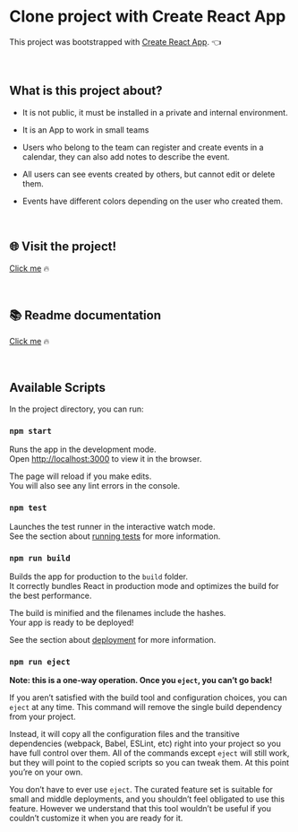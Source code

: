 # Clone project with Create React App

This project was bootstrapped with [Create React App](https://github.com/facebook/create-react-app). :point_left:

<br />

## What is this project about?

-   It is not public, it must be installed in a private and internal environment.

-   It is an App to work in small teams

-   Users who belong to the team can register and create events in a calendar, they can also add notes to describe the event.

-   All users can see events created by others, but cannot edit or delete them.

-   Events have different colors depending on the user who created them.

<br />

## :globe_with_meridians: Visit the project!

[Click me](https://calendar-mern-pfm.herokuapp.com/) :fire:

<br />

## :books: Readme documentation

[Click me](./documentation) :fire:

<br />

## Available Scripts

In the project directory, you can run:

### `npm start`

Runs the app in the development mode.\
Open [http://localhost:3000](http://localhost:3000) to view it in the browser.

The page will reload if you make edits.\
You will also see any lint errors in the console.

### `npm test`

Launches the test runner in the interactive watch mode.\
See the section about [running tests](https://facebook.github.io/create-react-app/docs/running-tests) for more information.

### `npm run build`

Builds the app for production to the `build` folder.\
It correctly bundles React in production mode and optimizes the build for the best performance.

The build is minified and the filenames include the hashes.\
Your app is ready to be deployed!

See the section about [deployment](https://facebook.github.io/create-react-app/docs/deployment) for more information.

### `npm run eject`

**Note: this is a one-way operation. Once you `eject`, you can’t go back!**

If you aren’t satisfied with the build tool and configuration choices, you can `eject` at any time. This command will remove the single build dependency from your project.

Instead, it will copy all the configuration files and the transitive dependencies (webpack, Babel, ESLint, etc) right into your project so you have full control over them. All of the commands except `eject` will still work, but they will point to the copied scripts so you can tweak them. At this point you’re on your own.

You don’t have to ever use `eject`. The curated feature set is suitable for small and middle deployments, and you shouldn’t feel obligated to use this feature. However we understand that this tool wouldn’t be useful if you couldn’t customize it when you are ready for it.
